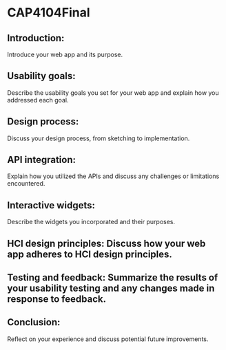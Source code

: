 # CAP4104Final


## Introduction: 
Introduce your web app and its purpose.

## Usability goals: 
Describe the usability goals you set for your web app and explain how you addressed each goal.

## Design process: 
Discuss your design process, from sketching to implementation.

## API integration: 
Explain how you utilized the APIs and discuss any challenges or limitations encountered.

## Interactive widgets: 
Describe the widgets you incorporated and their purposes.

## HCI design principles: Discuss how your web app adheres to HCI design principles.

## Testing and feedback: Summarize the results of your usability testing and any changes made in response to feedback.

## Conclusion: 
Reflect on your experience and discuss potential future improvements.
